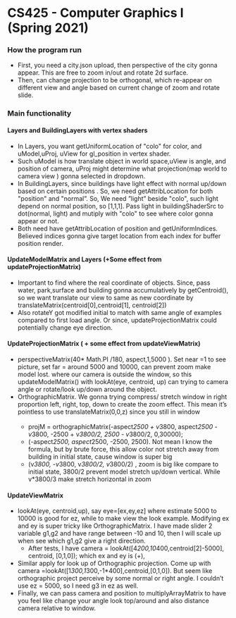 # CS425 - Computer Graphics I (Spring 2021)

### How the program run
  -  First, you need a city.json upload, then perspective of the city  gonna appear. This are free to zoom in/out and rotate 2d surface. 
  -  Then, can change projection to be orthogonal, which re-appear on different view and angle  based on  current change of zoom and rotate slide. 

### Main functionality 
  #### Layers  and BuildingLayers with vertex shaders 
   - In Layers, you want getUniformLocation of "colo" for color, and uModel,uProj, uView for gl_position in vertex shader.
   - Such uModel is how translate object in world space,uView is angle, and position of camera, uProj might determine what projection(map world to camera view ) gonna selected in dropdown.
   - In BuildingLayers, since buildings have light effect with normal up/down based on certain positions . So, we need getAttribLocation for both "position" and "normal”. So, We need ”light” beside  "colo", such light depend on normal position, so [1,1,1]. Pass light in buildingShaderSrc to dot(normal, light)  and mutiply with "colo" to see where color gonna appear or not.  
   - Both need have getAttribLocation of position and getUniformIndices. Believed indices gonna give target location from each index  for buffer position render. 
 #### UpdateModelMatrix and  Layers (+Some effect from updateProjectionMatrix)
   - Important to find where the real coordinate of objects. Since, pass water, park,surface and building gonna accumulatively by getCentroid(), so we want translate our view to same as new coordinate by translateMatrix(centroid[0],centroid[1], centroid[2]) 
   - Also rotateY got modified initial to match with same angle of examples compared to first load angle. Or since, updateProjectionMatrix could potentially change eye direction.
 #### UpdateProjectionMatrix  ( + some effect from updateViewMatrix) 
   -  perspectiveMatrix(40* Math.PI /180, aspect,1,5000 ). Set near =1 to see picture, set far = around 5000 and 10000, can prevent zoom make model lost. where our camera is outside the window, so this updateModelMatrix() with lookAt(eye, centroid, up) can trying to camera angle or rotate/look up/down around the object. 
   -   OrthographicMatrix. We gonna trying compress/ stretch  window in right proportion left, right, top, down to create the zoom effect. This mean it’s pointless to use translateMatrix(0,0,z) since you still in window <br/> <br/>
       - projM = orthographicMatrix(-aspect*2500 + v*3800, aspect*2500 - v*3800, -2500 + v*3800/2, 2500 - v*3800/2, 0,30000);
       -   (-aspect*2500, aspect*2500, -2500, 2500). Not mean I know the formula, but by brute force, this allow color not stretch away from building in initial state, cause window is super big
       -   (v*3800, -v*3800, v*3800/2, v*3800/2) , zoom is big like compare to initial state, 3800/2 prevent model stretch up/down vertical. While v*3800/3 make stretch horizontal in zoom 
 
 #### UpdateViewMatrix 
  - lookAt(eye, centroid,up), say eye=[ex,ey,ez] where estimate 5000 to 10000 is good for ez, while to make view the look example. Modifying ex and ey is super tricky like   OrthographicMatrix.  I have made slider 2 variable g1,g2 and have range between -10 and 10, then I will scale up  when see which g1,g2 give a right direction. 
    - After tests, I have  camera  =  lookAt([4*200,10*400,centroid[2]-5000], centroid, [0,1,0]); which ex and ey is (+), 
  - Similar apply for look up of Orthographic projection. Come up with camera =lookAt([1*300,1*300,-1*400],centroid,[0,1,0]). But seem like orthographic project perceive by some normal or right angle. I couldn’t use ez = 5000, so I need g3 in ez as well.
  -  Finally, we can pass camera and position to multiplyArrayMatrix to have you feel like change your angle look top/around and also distance camera relative to window. 
